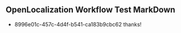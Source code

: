 ## OpenLocalization Workflow Test MarkDown
* 8996e01c-457c-4d4f-b541-ca183b9cbc62 thanks!

<!--HONumber=Jul16_HO3-->


